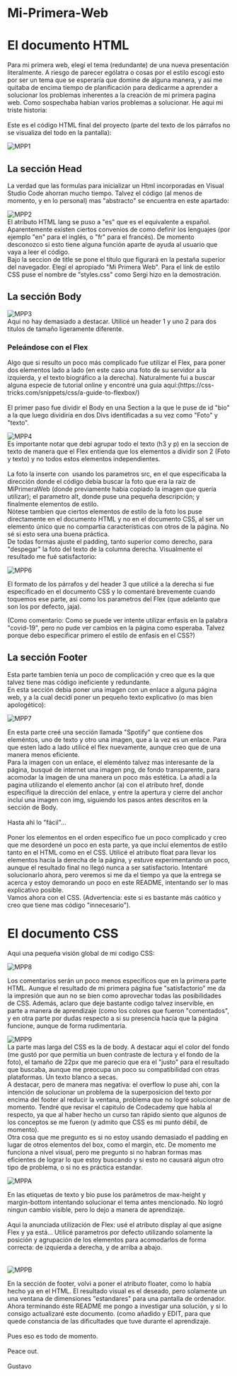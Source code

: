 # Mi-Primera-Web
<h1>El documento HTML</h1>
Para mi primera web, elegí el tema (redundante) de una nueva presentación literalmente. A riesgo de parecer ególatra o cosas por el estilo escogí esto por ser un tema que se esperaría que domine de alguna manera, y asi me quitaba de encima tiempo de planificación para dedicarme a aprender a solucionar los problemas inherentes a la creación de mi primera pagina web. Como sospechaba habian varios problemas a solucionar. He aqui mi triste historia:<br>
<br>
Este es el código HTML final del proyecto (parte del texto de los párrafos no se visualiza del todo en la pantalla):

![MPP1](https://user-images.githubusercontent.com/118914949/203929670-67cfc4cc-df7b-4fda-9dff-9f2d208dc670.jpg)<br>

<h2>La sección Head</h2>
La verdad que las formulas para inicializar un Html incorporadas en Visual Studio Code ahorran mucho tiempo. Talvez el código (al menos de momento, y en lo personal) mas "abstracto" se encuentra en este apartado: 

![MPP2](https://user-images.githubusercontent.com/118914949/203930379-073862a2-4adb-49bf-bf76-8fcd08294575.jpg)<br>
El atributo HTML lang se puso a "es" que es el equivalente a español. Aparentemente existen ciertos convenios de como definir los lenguajes (por ejemplo "en" para el inglés, o "fr" para el francés). De momento desconozco si esto tiene alguna función aparte de ayuda al usuario que vaya a leer el código.<br>
Bajo la seccion de title se pone el título que figurará en la pestaña superior del navegador. Elegí el apropiado "Mi Primera Web". Para el link de estilo CSS puse el nombre de "styles.css" como Sergi hizo en la demostración.<br>
<h2>La sección Body</h2>

![MPP3](https://user-images.githubusercontent.com/118914949/203933061-8cbb0fe0-5c9e-45a9-8fb8-46b56534f05b.jpg)<br>
Aqui no hay demasiado a destacar. Utilicé un header 1 y uno 2 para dos titulos de tamaño ligeramente diferente.<br>

<h3>Peleándose con el Flex</h3>
Algo que si resulto un poco más complicado fue utilizar el Flex, para poner dos elementos lado a lado (en este caso una foto de su servidor a la izquierda, y el texto biográfico a la derecha). Naturalmente fui a buscar alguna especie de tutorial online y encontré una guia aquí:(https://css-tricks.com/snippets/css/a-guide-to-flexbox/)<br>
<br>El primer paso fue dividir el Body en una Section a la que le puse de id "bio" a la que luego dividiría en dos Divs identificadas a su vez como "Foto" y "texto". 

![MPP4](https://user-images.githubusercontent.com/118914949/203935898-1b9aed4e-6864-4b60-b5bd-6ad4f9fe5731.jpg)<br>
Es importante notar que debí agrupar todo el texto (h3 y p) en la seccion de texto de manera que el Flex entienda que los elementos a dividir son 2 (Foto y texto) y no todos estos elementos independientes.<br>
<br>La foto la inserte con <img> usando los parametros src, en el que especificaba la dirección donde el código debía buscar la foto que era la raiz de MiPrimeraWeb (donde previamente habia copiado la imagen que quería utilizar); el parametro alt, donde puse una pequeña descripción; y finalmente elementos de estilo.<br>
Nótese tambien que ciertos elementos de estilo de la foto los puse directamente en el documento HTML y no en el documento CSS, al ser un elemento único que no compartia características con otros de la página. No sé si esto sera una buena práctica.<br>
De todas formas ajuste el padding, tanto superior como derecho, para "despegar" la foto del texto de la columna derecha. Visualmente el resultado me fué satisfactorio:

![MPP6](https://user-images.githubusercontent.com/118914949/203937068-33f08b73-c179-4a47-86f8-c6c8bdb55bca.jpg)<br>

El formato de los párrafos y del header 3 que utilicé a la derecha si fue especificado en el documento CSS y lo comentaré brevemente cuando toquemos ese parte, asi como los parametros del Flex (que adelanto que son los por defecto, jaja).<br>

(Como comentario: Como se puede ver intente utilizar enfasis en la palabra "covid-19", pero no pude ver cambios en la página como esperaba. Talvez porque debo especificar primero el estilo de enfasis en el CSS?)<br>

<h2>La sección Footer</h2>
Esta parte tambien tenia un poco de complicación y creo que es la que talvez tiene mas código ineficiente y redundante.<br>
En esta sección debia poner una imagen con un enlace a alguna página web, y a la cual decidí poner un pequeño texto explicativo (o mas bien apologético):

![MPP7](https://user-images.githubusercontent.com/118914949/203938475-7d250fbc-90d3-4a44-b5f5-491749acae73.jpg)<br>

En esta parte creé una sección llamada "Spotify" que contiene dos eleméntos, uno de texto y otro una imagen, que a la vez es un enlace. Para que esten lado a lado utilicé el flex nuevamente, aunque creo que de una manera menos eficiente.<br>
Para la imagen con un enlace, el eleménto talvez mas interesante de la página, busqué de internet una imagen png, de fondo transparente, para acomodar la imagen de una manera un poco más estética. La añadí a la pagina utilizando el elemento anchor (a) con el atributo href, donde especifiqué la dirección del enlace, y entre la apertura y cierre del anchor incluí una imagen con img, siguiendo los pasos antes descritos en la sección de Body.<br><br>
Hasta ahi lo "fácil"...<br><br>
Poner los elementos en el orden específico fue un poco complicado y creo que me desordené un poco en esta parte, ya que incluí elementos de estilo tanto en el HTML como en el CSS. Utilicé el atributo float para llevar los elementos hacia la derecha de la página, y estuve experimentando un poco, aunque el resultado final no llegó nunca a ser satisfactorio. Intentaré solucionarlo ahora, pero veremos si me da el tiempo ya que la entrega se acerca y estoy demorando un poco en este README, intentando ser lo mas explicativo posible.<br>
Vamos ahora con el CSS. (Advertencia: este si es bastante más caótico y creo que tiene mas código "innecesario").<br>

<h1>El documento CSS</h1>
Aqui una pequeña visión global de mi codigo CSS:

![MPP8](https://user-images.githubusercontent.com/118914949/203942777-d424fcec-64fc-4ada-b619-2394cd713eee.jpg)<br>

Los comentarios serán un poco menos específicos que en la primera parte HTML. Aunque el resultado de mi primera página fue "satisfactorio" me da la impresión que aun no se bien como aprovechar todas las posibilidades de CSS. Además, aclaro que deje bastante codigo talvez inservible, en parte a manera de aprendizaje (como los colores que fueron "comentados", y en otra parte por dudas respecto a si su presencia hacía que la página funcione, aunque de forma rudimentaria.<br>

![MPP9](https://user-images.githubusercontent.com/118914949/203943765-6fa5f599-02ae-4935-866a-9bdd36079211.jpg)<br>
La parte mas larga del CSS es la de body. A destacar aqui el color del fondo (me gustó por que permitia un buen contraste de lectura y el fondo de la foto), el tamaño de 22px que me parecio que era el "justo" para el resultado que buscaba, aunque me preocupa un poco su compatibilidad con otras plataformas. Un texto blanco a secas.<br>
A destacar, pero de manera mas negativa: el overflow lo puse ahi, con la intención de solucionar un problema de la superposicion del texto por encima del footer al reducir la ventana, problema que no logré solucionar de momento. Tendré que revisar el capitulo de Codecademy que habla al respecto, ya que al haber hecho un curso tan rápido siento que algunos de los conceptos se me fueron (y admito que CSS es mi punto débil, de momento).<br>
Otra cosa que me pregunto es si no estoy usando demasiado el padding en lugar de otros elementos del box, como el margin, etc. De momento me funciona a nivel visual, pero me pregunto si no habran formas mas eficientes de lograr lo que estoy buscando y si esto no causará algun otro tipo de problema, o si no es práctica estandar.


![MPPA](https://user-images.githubusercontent.com/118914949/203945174-80e4e615-3eaf-444e-9b63-864786eb9406.jpg)<br>

En las etiquetas de texto y bio puse los parámetros de max-height y margin-bottom intentando solucionar el tema antes mencionado. No logró ningun cambio visible, pero lo dejo a manera de aprendizaje.<br>
<br>Aqui la anunciada utilización de Flex: usé el atributo display al que asigne Flex y ya está... Utilicé parametros por defecto utilizando solamente la posición y agrupación de los elementos para acomodarlos de forma correcta: de izquierda a derecha, y de arriba a abajo.<br>
<br><br>
![MPPB](https://user-images.githubusercontent.com/118914949/203946848-7cc21acd-c78b-4765-b7b8-86e721a99882.jpg)<br>
 
En la sección de footer, volvi a poner el atributo floater, como lo había hecho ya en el HTML. El resultado visual es el deseado, pero solamente un una ventana de dimensiones "estandares" para una pantalla de ordenador. Ahora terminando éste README me pongo a investigar una solución, y si lo consigo actualizaré este documento. (como añadido y EDIT, para que quede constancia de las dificultades que tuve durante el aprendizaje. <br>
<br>
Pues eso es todo de momento.<br>
<br>Peace out.<br>
<br>Gustavo


